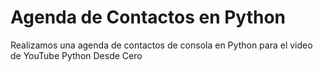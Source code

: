 # Agenda de Contactos en Python

Realizamos una agenda de contactos de consola en Python para el video de YouTube Python Desde Cero
